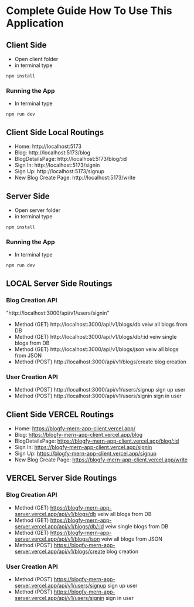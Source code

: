# Complete Guide How To Use This Application

## Client Side

- Open client folder
- in terminal type

```
npm install
```

### Running the App

- In terminal type

```
npm run dev
```

## Client Side Local Routings

- Home: http://localhost:5173
- Blog: http://localhost:5173/blog
- BlogDetailsPage: http://localhost:5173/blog/:id
- Sign In: http://localhost:5173/signin
- Sign Up: http://localhost:5173/signup
- New Blog Create Page: http://localhost:5173/write

## Server Side

- Open server folder
- in terminal type

```
npm install
```

### Running the App

- In terminal type

```
npm run dev
```

## LOCAL Server Side Routings

### Blog Creation API

"http://localhost:3000/api/v1/users/signin"

- Method (GET) http://localhost:3000/api/v1/blogs/db veiw all blogs from DB
- Method (GET) http://localhost:3000/api/v1/blogs/db/:id veiw single blogs from DB
- Method (GET) http://localhost:3000/api/v1/blogs/json veiw all blogs from JSON
- Method (POST) http://localhost:3000/api/v1/blogs/create blog creation

### User Creation API

- Method (POST) http://localhost:3000/api/v1/users/signup sign up user
- Method (POST) http://localhost:3000/api/v1/users/signin sign in user

## Client Side VERCEL Routings

- Home: https://blogfy-mern-app-client.vercel.app/
- Blog: https://blogfy-mern-app-client.vercel.app/blog
- BlogDetailsPage: https://blogfy-mern-app-client.vercel.app/blog/:id
- Sign In: https://blogfy-mern-app-client.vercel.app/signin
- Sign Up: https://blogfy-mern-app-client.vercel.app/signup
- New Blog Create Page: https://blogfy-mern-app-client.vercel.app/write

## VERCEL Server Side Routings

### Blog Creation API

- Method (GET) https://blogfy-mern-app-server.vercel.app/api/v1/blogs/db veiw all blogs from DB
- Method (GET) https://blogfy-mern-app-server.vercel.app/api/v1/blogs/db/:id veiw single blogs from DB
- Method (GET) https://blogfy-mern-app-server.vercel.app/api/v1/blogs/json veiw all blogs from JSON
- Method (POST) https://blogfy-mern-app-server.vercel.app/api/v1/blogs/create blog creation

### User Creation API

- Method (POST) https://blogfy-mern-app-server.vercel.app/api/v1/users/signup sign up user
- Method (POST) https://blogfy-mern-app-server.vercel.app/api/v1/users/signin sign in user
